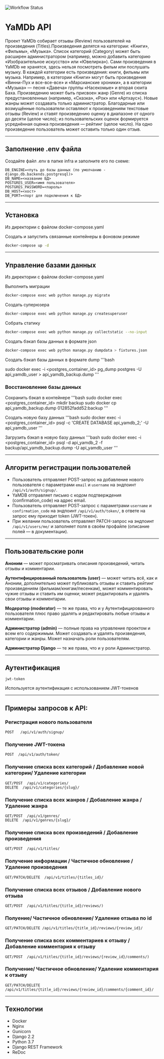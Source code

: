 ![Workflow Status](https://github.com/gagai/yamdb_final/actions/workflows/yamdb_workflow.yml/badge.svg)

# YaMDb API

Проект YaMDb собирает отзывы (Review) пользователей на произведения (Titles).Произведения делятся на категории: «Книги», «Фильмы», «Музыка». Список категорий (Category) может быть расширен администратором (например, можно добавить категорию «Изобразительное искусство» или «Ювелирка»).
Сами произведения в YaMDb не хранятся, здесь нельзя посмотреть фильм или послушать музыку.
В каждой категории есть произведения: книги, фильмы или музыка. Например, в категории «Книги» могут быть произведения «Винни-Пух и все-все-все» и «Марсианские хроники», а в категории «Музыка» — песня «Давеча» группы «Насекомые» и вторая сюита Баха.
Произведению может быть присвоен жанр (Genre) из списка предустановленных (например, «Сказка», «Рок» или «Артхаус»). Новые жанры может создавать только администратор.
Благодарные или возмущённые пользователи оставляют к произведениям текстовые отзывы (Review) и ставят произведению оценку в диапазоне от одного до десяти (целое число); из пользовательских оценок формируется усреднённая оценка произведения — рейтинг (целое число). На одно произведение пользователь может оставить только один отзыв.

---
## Заполнение .env файла

Создайте файл .env в папке infra и заполните его по схеме:

```
DB_ENGINE=<путь до базы данных (по умолчанию - django.db.backends.postgresql)>
DB_NAME=<название БД>
POSTGRES_USER=<имя пользователя>
POSTGRES_PASSWORD=<пароль>
DB_HOST=<хост>
DB_PORT=<порт для подключения к БД>
```

---
## Установка

Из директории с файлом docker-compose.yaml

Создать и запустить связанные контейнеры в фоновом режиме
```bash
docker-compose up -d 
```

---
## Управление базами данных

Из директории с файлом docker-compose.yaml

Выполнить миграции
```bash
docker-compose exec web python manage.py migrate
```

Создать суперюзера
```bash
docker-compose exec web python manage.py createsuperuser
```

Собрать статику
```bash
docker-compose exec web python manage.py collectstatic --no-input
```

Создать бэкап базы данных в формате json
```bash
docker-compose exec web python manage.py dumpdata > fixtures.json
```

Создать бэкап базы данных в формате dump
'''bash

sudo docker exec -i <postgres_container_id> pg_dump postgres -U api_yamdb_user > api_yamdb_backup.dump
'''


### Восстановление базы данных

Сохранить бэкап в контейнере
'''bash
sudo docker exec <postgres_container_id> mkdir backup
sudo docker cp api_yamdb_backup.dump 012852fadd52:backup
'''

Создать новую базу данных
'''bash
sudo docker exec -i <postgres_container_id> psql -c 'CREATE DATABASE api_yamdb_2;' -U api_yamdb_user
'''

Загрузить бэкап в новую базу данных
'''bash
sudo docker exec -i <postgres_container_id> psql -d api_yamdb_2 -f backup/api_yamdb_backup.dump -U api_yamdb_user
'''

---
## Алгоритм регистрации пользователей
- Пользователь отправляет POST-запрос на добавление нового пользователя с параметрами `email` и `username` на эндпоинт `/api/v1/auth/signup/`.
- YaMDB отправляет письмо с кодом подтверждения (confirmation_code) на адрес email.
- Пользователь отправляет POST-запрос с параметрами `username` и `confirmation_code` на эндпоинт `/api/v1/auth/token/`, в ответе на запрос ему приходит token (JWT-токен).
- При желании пользователь отправляет PATCH-запрос на эндпоинт `/api/v1/users/me/` и заполняет поля в своём профайле (описание полей — в документации).
---

## Пользовательские роли

**Аноним** — может просматривать описания произведений, читать отзывы и комментарии.

**Аутентифицированный пользователь (user)** — может читать всё, как и Аноним, дополнительно может публиковать отзывы и ставить рейтинг произведениям (фильмам/книгам/песенкам), может комментировать чужие отзывы и ставить им оценки; может редактировать и удалять свои отзывы и комментарии.

**Модератор (moderator)** — те же права, что и у Аутентифицированного пользователя плюс право удалять и редактировать любые отзывы и комментарии.

**Администратор (admin)** — полные права на управление проектом и всем его содержимым. Может создавать и удалять произведения, категории и жанры. Может назначать роли пользователям.

**Администратор Django** — те же права, что и у роли Администратор.

---

## Аутентификация
`jwt-token`

Используется аутентификация с использованием JWT-токенов

---

## Примеры запросов к API:

### Регистрация нового пользователя
```
POST   /api/v1/auth/signup/
```

### Получение JWT-токена
```
POST  /api/v1/auth/token/
```

### Получение списка всех категорий / Добавление новой категории/ Удаление категории
```
GET/POST  /api/v1/categories/
DELETE  /api/v1/categories/{slug}/
```

### Получение списка всех жанров / Добавление жанра / Удаление жанра
```
GET/POST  /api/v1/genres/
DELETE  /api/v1/genres/{slug}/
```

### Получение списка всех произведений / Добавление произведения 
```
GET/POST  /api/v1/titles/
```

### Получение информации / Частичное обновление / Удаление произведения
```
GET/PATCH/DELETE  /api/v1/titles/{titles_id}/
```

### Получение списка всех отзывов / Добавление нового отзыва
```
GET/POST  /api/v1/titles/{title_id}/reviews/)
```

### Полуение/ Частичное обновление/ Удаление отзыва по id
```
GET/PATCH/DELETE /api/v1/titles/{title_id}/reviews/{review_id}/
```

### Получение списка всех комментариев к отзыву / Добавление комментария к отзыву
```
GET/POST  /api/v1/titles/{title_id}/reviews/{review_id}/comments/)
```

### Получение/ Частичное обновление/ Удаление комментария к отзыву
```
GET/PATCH/DELETE  /api/v1/titles/{title_id}/reviews/{review_id}/comments/{comment_id}/
```

---
## Технологии
- Docker
- Nginx
- Gunicorn
- Django 2.2
- Python 3.7
- Django REST Framework
- ReDoc
